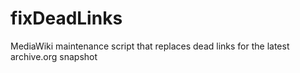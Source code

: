 # fixDeadLinks

MediaWiki maintenance script that replaces dead links for the latest archive.org snapshot
